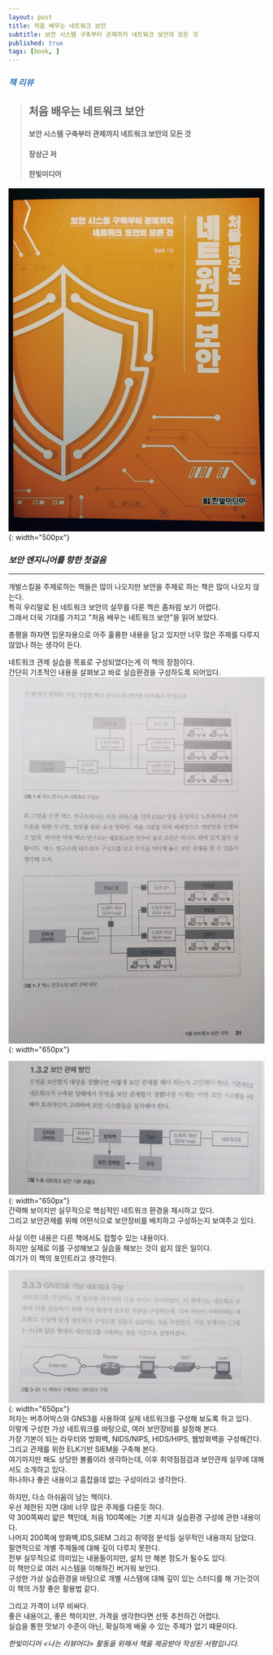 ```yaml
---
layout: post
title: 처음 배우는 네트워크 보안
subtitle: 보안 시스템 구축부터 관제까지 네트워크 보안의 모든 것
published: true
tags: [book, ]
---
```


### <span style="color:#337ab7;">***책 리뷰***</span>
>## **처음 배우는 네트워크 보안**
>#### 보안 시스템 구축부터 관제까지 네트워크 보안의 모든 것
>#### 장상근 저    
>#### 한빛미디어  

![처음 배우는 네트워크 보안](../../img/2021-07-05-처음%20배우는%20네트워크%20보안/cover.jpg){: width="500px"}
### ***보안 엔지니어를 향한 첫걸음***

---



개발스킬을 주제로하는 책들은 많이 나오지만 보안을 주제로 하는 책은 많이 나오지 않는다.  
특히 우리말로 된 네트워크 보안의 실무를 다룬 책은 좀처럼 보기 어렵다.  
그래서 더욱 기대를 가지고 "처음 배우는 네트워크 보안"을 읽어 보았다.  

총평을 하자면 입문자용으로 아주 훌륭한 내용을 담고 있지만 너무 많은 주제를 다루지 않았나 하는 생각이 든다.  

네트워크 관제 실습을 목표로 구성되었다는게 이 책의 장점이다.  
간단히 기초적인 내용을 살펴보고 바로 실습환경을 구성하도록 되어있다.  
![](../../img/2021-07-05-처음%20배우는%20네트워크%20보안/1.jpg){: width="650px"}  

![](../../img/2021-07-05-처음%20배우는%20네트워크%20보안/2.jpg){: width="650px"}   
간략해 보이지만 실무적으로 핵심적인 네트워크 환경을 제시하고 있다.  
그리고 보안관제를 위해 어떤식으로 보안장비를 배치하고 구성하는지 보여주고 있다.  

사실 이런 내용은 다른 책에서도 접할수 있는 내용이다.  
하지만 실제로 이를 구성해보고 실습을 해보는 것이 쉽지 않은 일이다.  
여기가 이 책의 포인트라고 생각한다.  

![](../../img/2021-07-05-처음%20배우는%20네트워크%20보안/3.jpg){: width="650px"}  
저자는 버추어박스와 GNS3를 사용하여 실제 네트워크를 구성해 보도록 하고 있다.  
이렇게 구성한 가상 네트워크를 바탕으로, 여러 보안장비를 설정해 본다.  
가장 기본이 되는 라우터와 방화벽, NIDS/NIPS, HIDS/HIPS, 웹방화벽을 구성해간다.  
그리고 관제를 위한 ELK기반 SIEM을 구축해 본다.  
여기까지만 해도 상당한 볼륨이라 생각하는데, 이후 취약점점검과 보안관제 실무에 대해서도 소개하고 있다.  
하나하나 좋은 내용이고 흠잡을데 없는 구성이라고 생각한다.


하지만, 다소 아쉬움이 남는 책이다.  
우선 제한된 지면 대비 너무 많은 주제를 다룬듯 하다.  
약 300쪽짜리 얇은 책인데, 처음 100쪽에는 기본 지식과 실습환경 구성에 관한 내용이다.  
나머지 200쪽에 방화벽,IDS,SIEM 그리고 취약점 분석등 실무적인 내용까지 담았다.  
필연적으로 개별 주제들에 대해 깊이 다루지 못한다.  
전부 실무적으로 의미있는 내용들이지만, 설치 만 해본 정도가 될수도 있다.  
이 책만으로 여러 시스템을 이해하긴 버거워 보인다.   
구성한 가상 실습환경을 바탕으로 개별 시스템에 대해 깊이 있는 스터디를 해 가는것이 이 책의 가장 좋은 활용법 같다.

그리고 가격이 너무 비싸다.  
좋은 내용이고, 좋은 책이지만, 가격을 생각한다면 선뜻 추천하긴 어렵다.  
실습을 통한 맛보기 수준이 아닌, 확실하게 배울 수 있는 주제가 없기 때문이다.  


*한빛미디어 \<나는 리뷰어다\> 활동을 위해서 책을 제공받아 작성된 서평입니다.*  

